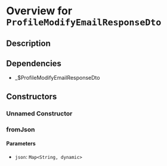 # Overview for `ProfileModifyEmailResponseDto`

## Description



## Dependencies

- _$ProfileModifyEmailResponseDto

## Constructors

### Unnamed Constructor


### fromJson


#### Parameters

- `json`: `Map<String, dynamic>`
